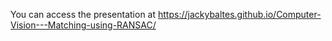 You can access the presentation at https://jackybaltes.github.io/Computer-Vision---Matching-using-RANSAC/